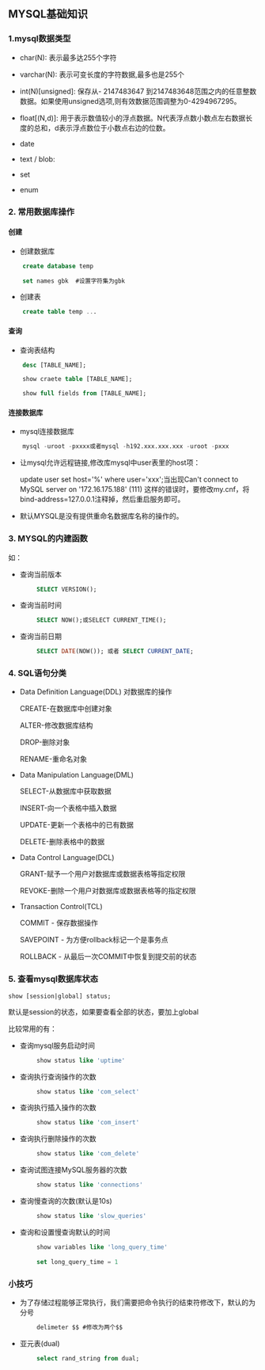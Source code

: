 ## MYSQL基础知识

### 1.mysql数据类型
* char(N):  表示最多达255个字符

* varchar(N): 表示可变长度的字符数据,最多也是255个

* int(N)[unsigned]: 保存从- 2147483647 到2147483648范围之内的任意整数数据。如果使用unsigned选项,则有效数据范围调整为0-4294967295。

* float[(N,d)]: 用于表示数值较小的浮点数据。N代表浮点数小数点左右数据长度的总和，d表示浮点数位于小数点右边的位数。

* date

* text / blob:

* set

* enum

### 2. 常用数据库操作

#### 创建

* 创建数据库

```sql
	create database temp
	
	set names gbk  #设置字符集为gbk
```

* 创建表

```sql
	create table temp ... 
```

#### 查询

* 查询表结构

```sql	
	desc [TABLE_NAME];

	show craete table [TABLE_NAME];

	show full fields from [TABLE_NAME];
```

#### 连接数据库

* mysql连接数据库

```sql
	mysql -uroot -pxxxx或者mysql -h192.xxx.xxx.xxx -uroot -pxxx
```

* 让mysql允许远程链接,修改库mysql中user表里的host项：

	update user set host='%' where user='xxx';当出现Can't connect to MySQL server on '172.16.175.188' (111)
	这样的错误时，要修改my.cnf，将bind-address=127.0.0.1注释掉，然后重启服务即可。


* 默认MYSQL是没有提供重命名数据库名称的操作的。

### 3. MYSQL的内建函数

如：
	
* 查询当前版本	

```sql
		SELECT VERSION();
```

* 查询当前时间	

```sql		
		SELECT NOW();或SELECT CURRENT_TIME();
```

* 查询当前日期	

```sql		
		SELECT DATE(NOW());	或者 SELECT CURRENT_DATE;
```

### 4. SQL语句分类

* Data Definition Language(DDL) 对数据库的操作
			
	CREATE-在数据库中创建对象
		
	ALTER-修改数据库结构
		
	DROP-删除对象
	
	RENAME-重命名对象
		
* Data Manipulation Language(DML)
			
	SELECT-从数据库中获取数据
	
	INSERT-向一个表格中插入数据
	
	UPDATE-更新一个表格中的已有数据
	
	DELETE-删除表格中的数据

* Data Control Language(DCL)
			
	GRANT-赋予一个用户对数据库或数据表格等指定权限
	
	REVOKE-删除一个用户对数据库或数据表格等的指定权限

* Transaction Control(TCL)
		
	COMMIT - 保存数据操作
	
	SAVEPOINT - 为方便rollback标记一个是事务点
	
	ROLLBACK - 从最后一次COMMIT中恢复到提交前的状态

### 5. 查看mysql数据库状态
			
	show [session|global] status;

默认是session的状态，如果要查看全部的状态，要加上global

比较常用的有：
		
* 查询mysql服务启动时间

```sql
		show status like 'uptime'
```

* 查询执行查询操作的次数

```sql
		show status like 'com_select'
```

* 查询执行插入操作的次数

```sql
		show status like 'com_insert'
```

* 查询执行删除操作的次数

```sql
		show status like 'com_delete'
```

* 查询试图连接MySQL服务器的次数

```sql
		show status like 'connections'
```

* 查询慢查询的次数(默认是10s)

```sql
		show status like 'slow_queries'
```

* 查询和设置慢查询默认的时间

```sql
		show variables like 'long_query_time'
		
		set long_query_time = 1
```

### 小技巧

* 为了存储过程能够正常执行，我们需要把命令执行的结束符修改下，默认的为分号

```sql
		delimeter $$ #修改为两个$$
```

* 亚元表(dual)

```sql
		select rand_string from dual;
```	